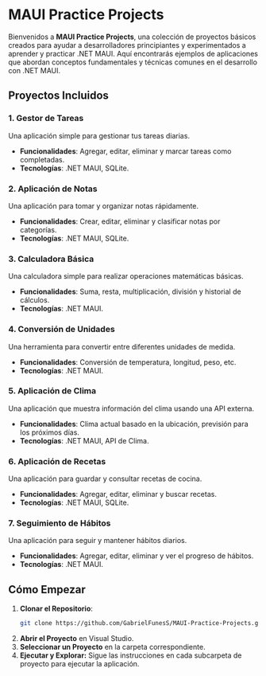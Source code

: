 # MAUI Practice Projects

Bienvenidos a **MAUI Practice Projects**, una colección de proyectos básicos creados para ayudar a desarrolladores principiantes y experimentados a aprender y practicar .NET MAUI. Aquí encontrarás ejemplos de aplicaciones que abordan conceptos fundamentales y técnicas comunes en el desarrollo con .NET MAUI.

## Proyectos Incluidos

### 1. **Gestor de Tareas**
Una aplicación simple para gestionar tus tareas diarias.
- **Funcionalidades**: Agregar, editar, eliminar y marcar tareas como completadas.
- **Tecnologías**: .NET MAUI, SQLite.

### 2. **Aplicación de Notas**
Una aplicación para tomar y organizar notas rápidamente.
- **Funcionalidades**: Crear, editar, eliminar y clasificar notas por categorías.
- **Tecnologías**: .NET MAUI, SQLite.

### 3. **Calculadora Básica**
Una calculadora simple para realizar operaciones matemáticas básicas.
- **Funcionalidades**: Suma, resta, multiplicación, división y historial de cálculos.
- **Tecnologías**: .NET MAUI.

### 4. **Conversión de Unidades**
Una herramienta para convertir entre diferentes unidades de medida.
- **Funcionalidades**: Conversión de temperatura, longitud, peso, etc.
- **Tecnologías**: .NET MAUI.

### 5. **Aplicación de Clima**
Una aplicación que muestra información del clima usando una API externa.
- **Funcionalidades**: Clima actual basado en la ubicación, previsión para los próximos días.
- **Tecnologías**: .NET MAUI, API de Clima.

### 6. **Aplicación de Recetas**
Una aplicación para guardar y consultar recetas de cocina.
- **Funcionalidades**: Agregar, editar, eliminar y buscar recetas.
- **Tecnologías**: .NET MAUI, SQLite.

### 7. **Seguimiento de Hábitos**
Una aplicación para seguir y mantener hábitos diarios.
- **Funcionalidades**: Agregar, editar, eliminar y ver el progreso de hábitos.
- **Tecnologías**: .NET MAUI.

## Cómo Empezar

1. **Clonar el Repositorio**:
   ```sh
   git clone https://github.com/GabrielFunesS/MAUI-Practice-Projects.git
2. **Abrir el Proyecto** en Visual Studio.
3. **Seleccionar un Proyecto** en la carpeta correspondiente.
4. **Ejecutar y Explorar:** Sigue las instrucciones en cada subcarpeta de proyecto para ejecutar la aplicación.

   
   

